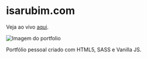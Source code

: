 # isarubim.com

Veja ao vivo [aqui](https://isarubim.netlify.app/).

![Imagem do portfolio](https://i.imgur.com/5c3ztWb.png)

Portfólio pessoal criado com HTML5, SASS e Vanilla JS.
